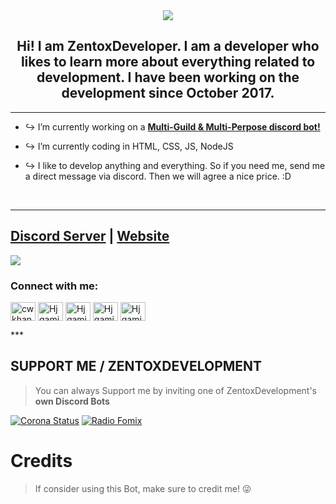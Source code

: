 
<div align="center" style"border-radius:15px">
  <img src="https://media.discordapp.net/attachments/910217927746265218/929573096648757258/Untitled_Artwork.png" style"width: 100%;border-radius:15px">
</div>

## <div align="center">Hi! I am ZentoxDeveloper. I am a developer who likes to learn more about everything related to development. I have been working on the development since October 2017.</div>  
  
***

- ↪️ I’m currently working on a [**Multi-Guild & Multi-Perpose discord bot!**](https://discord.gg/VjyejfwPcm)
  
- ↪️ I’m currently coding in HTML, CSS, JS, NodeJS

- ↪️ I like to develop anything and everything. So if you need me, send me a direct message via discord. Then we will agree a nice price. :D
  
<br/>
  
***

## [Discord Server](https://discord.gg/VjyejfwPcm) | [Website](https://development.zentox.net)
<a href="https://discord.gg/VjyejfwPcm"><img src="https://discord.com/api/guilds/724660679147126904/widget.png?style=banner2"></a>

<h3 align="left">Connect with me:</h3>
<p align="left">
<a href="https://discord.gg/7wmb5x7qp4" target="blank"><img align="center" src="https://cdn.jsdelivr.net/npm/simple-icons@3.0.1/icons/dev-dot-to.svg" alt="cwkhan" height="30" width="40" /></a>
<a href="https://discord.gg/7wmb5x7qp4" target="blank"><img align="center" src="https://raw.githubusercontent.com/rahuldkjain/github-profile-readme-generator/master/src/images/icons/Social/twitter.svg" alt="Hjgaming" height="30" width="40" /></a>
<a href="https://discord.gg/7wmb5x7qp4" target="blank"><img align="center" src="https://raw.githubusercontent.com/rahuldkjain/github-profile-readme-generator/master/src/images/icons/Social/instagram.svg" alt="Hjgaming" height="30" width="40" /></a>
<a href="https://discord.gg/7wmb5x7qp4" target="blank"><img align="center" src="https://raw.githubusercontent.com/rahuldkjain/github-profile-readme-generator/master/src/images/icons/Social/youtube.svg" alt="Hjgaming" height="30" width="40" /></a>
<a href="https://discord.gg/7wmb5x7qp4" target="blank"><img align="center" src="https://raw.githubusercontent.com/rahuldkjain/github-profile-readme-generator/master/src/images/icons/Social/discord.svg" alt="Hjgaming" height="30" width="40" /></a>
</p>
***

## SUPPORT ME / ZENTOXDEVELOPMENT

> You can always Support me by inviting one of ZentoxDevelopment's **own Discord Bots**

[![Corona Status](https://media.discordapp.net/attachments/910217927746265218/929583992406151218/Untitled_Artwork.png)](https://discord.com/api/oauth2/authorize?client_id=757616034546057348&permissions=8&redirect_uri=https%3A%2F%2Fdiscord.gg%2FVjyejfwPcm&response_type=code&scope=bot%20applications.commands%20applications.commands.permissions.update)
[![Radio Fomix](https://media.discordapp.net/attachments/910217927746265218/929584212934275092/Untitled_Artwork.png)](https://discord.com/api/oauth2/authorize?client_id=865693851187150869&permissions=1643474975681&redirect_uri=https%3A%2F%2Fdiscord.gg%2FVjyejfwPcm&response_type=code&scope=bot%20applications.commands%20guilds%20guilds.join)
<!--[![Milrato Multi Bot](https://media.discordapp.net/attachments/910217927746265218/929583796494426132/IMG_1256.png)](https://milrato.milrato.dev)-->

# Credits

> If consider using this Bot, make sure to credit me! 😜
